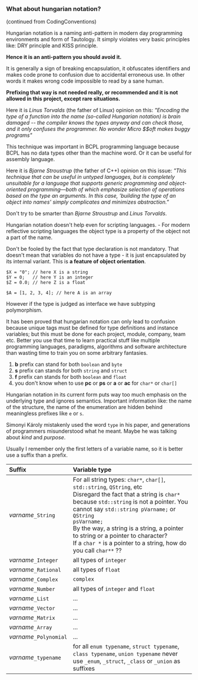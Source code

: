 ### What about hungarian notation? ###
(continued from CodingConventions)

Hungarian notation is a naming anti-pattern in modern day programming environments and form of Tautology. It simply violates very basic principles like: DRY principle and KISS principle.

**Hence it is an anti-pattern you should avoid it.**

It is generally a sign of breaking encapsulation, it obfuscates identifiers and makes code prone to confusion due to accidental erroneous use. In other words it makes wrong code impossible to read by a sane human.

**Prefixing that way is not needed really, or recommended and it is not allowed in this project, except rare situations.**

Here it is _Linus Torvalds_ (the father of Linux) opinion on this: _"Encoding the type of a function into the name (so-called Hungarian notation) is brain damaged -- the compiler knows the types anyway and can check those, and it only confuses the programmer. No wonder Micro $$oft makes buggy programs"_

This technique was important in BCPL programming language because BCPL has no data types other than the machine word. Or it can be useful for assembly language.

Here it is _Bjarne Stroustrup_ (the father of C++) opinion on this issue:
_"This technique that can be useful in untyped languages, but is completely unsuitable for a language that supports generic programming and object-oriented programming—both of which emphasize selection of operations based on the type an arguments. In this case, 'building the type of an object into names' simply complicates and minimizes abstraction."_

Don't try to be smarter than _Bjarne Stroustrup_ and _Linus Torvalds_.

Hungarian notation doesn't help even for scripting languages. - For modern reflective scripting languages the object type is a property of the object not a part of the name.

Don't be fooled  by the fact that type declaration is not mandatory. That doesn't mean that variables do not have a type - it is just encapsulated by its internal variant. This is **a feature of object orientation**.

```
$X = "0"; // here X is a string
$Y = 0;   // here Y is an integer
$Z = 0.0; // here Z is a float

$A = [1, 2, 3, 4]; // here A is an array
```

However if the type is judged as interface we have subtyping polymorphism.

It has been proved that hungarian notation can only lead to confusion because unique tags must be defined for type definitions and instance variables; but this must be done for each project, module, company, team etc. Better you use that time to learn practical stuff like multiple programming languages, paradigms, algorithms and software architecture than wasting time to train you on some arbitrary fantasies.

  1. **b** prefix can stand for both `boolean` and `byte`
  1. **s** prefix can stands for both `string` and `struct`
  1. **f** prefix can stands for both `boolean` and `float`
  1. you don't know when to use **pc** or **ps** or **a** or **ac** for `char*` or `char[]`

Hungarian notation in its current form puts way too much emphasis on the underlying type and ignores semantics. Important information like: the name of the structure, the name of the enumeration are hidden behind meaningless prefixes like `e` or `s`.

Simonyi Károly mistakenly used the word `type` in his paper, and generations of programmers misunderstood what he meant. Maybe he was talking about _kind_ and _purpose_.

Usually I remember only the first letters of a variable name, so it is  better use a suffix than a prefix.

| **Suffix** | **Variable type** |
|:-----------|:------------------|
| _varname_`_String` | <div>For all string types: <code>char*</code>, <code>char[]</code>, <code>std::string</code>, <code>QString</code>, etc</div><div>Disregard the fact that a string is <code>char*</code> because <code>std::string</code> is not a pointer. You cannot say <code>std::string pVarname;</code> or <code>QString psVarname;</code></div><div>By the way, a string is a string, a pointer to string or a pointer to character?</div> <div>If a `char *` is a pointer to a string, how do you call `char**` ??</div>|
| _varname_`_Integer` | all types of `integer` |
| _varname_`_Rational` | all types of `float` |
| _varname_`_Complex` | `complex` |
| _varname_`_Number` | all types of `integer` and `float` |
| _varname_`_List` | ... |
| _varname_`_Vector` | ... |
| _varname_`_Matrix` | ... |
| _varname_`_Array` | ... |
| _varname_`_Polynomial` | ... |
| _varname_`_typename` |  for all `enum typename`, `struct typename`, `class typename`, `union typename` never use `_enum`, `_struct`, `_class` or `_union` as suffixes |
